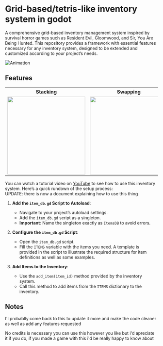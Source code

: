 # Grid-based/tetris-like inventory system in godot


A  comprehensive grid-based inventory management system inspired by survival horror games such as Resident Evil, Gloomwood, and Sir, You Are Being Hunted. This repository provides a framework with essential features necessary for any inventory system, designed to be extended and customized according to your project’s needs.

![Animation](https://github.com/user-attachments/assets/1ab14a73-39c2-4702-973f-5c6a98e406b0)

## Features
<table border="0">
   <tr>
      <th>Stacking</th>
      <th>Swapping</th>
      <th>Rotation</th>
      <th>Saving and loading items</th>
   </tr>
   <tr>
      <td><img src="https://github.com/user-attachments/assets/88428f59-2a19-48b0-8b6b-a91209d990be" height="256" width="256"></td>
      <td><img src="https://github.com/user-attachments/assets/ff992301-7644-4eed-adea-e917434104e2" height="256" width="256"></td>
      <td><img src="https://github.com/user-attachments/assets/98799ff7-9463-483d-a1a2-1518975325d2" height="256" width="256"></td>
      <td><img src="https://github.com/user-attachments/assets/f616e5a0-baa3-45ec-b359-01e6235a3787" height="256" width="526"></td>
   </tr>
</table>

You can watch a tutorial video on [YouTube](https://www.youtube.com/watch?v=0qNqyxlL9Mc) to see how to use this inventory system. Here’s a quick rundown of the setup process:<br>
UPDATE: there is now a document explaining how to use this thing

1. **Add the `item_db.gd` Script to Autoload**:
   - Navigate to your project’s autoload settings.
   - Add the `item_db.gd` script as a singleton.
   - **Important**: Name the singleton exactly as `ItemsDB` to avoid errors.

2. **Configure the `item_db.gd` Script**:
   - Open the `item_db.gd` script.
   - Fill the `ITEMS` variable with the items you need. A template is provided in the script to illustrate the required structure for item definitions as well as some examples.

3. **Add Items to the Inventory**:
   - Use the `add_item(item_id)` method provided by the inventory system.
   - Call this method to add items from the `ITEMS` dictionary to the inventory.

## Notes
I'l probablly come back to this to update it more and make the code cleaner as well as add any features requested

No credits is necessary you can use this however you like but i'd apreciate it if you do, if you made a game with this i'd be really happy to know about
